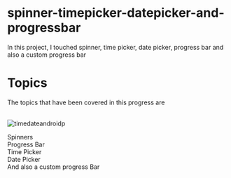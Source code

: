 # spinner-timepicker-datepicker-and-progressbar
In this project, I touched spinner, time picker, date picker, progress bar and also a custom progress bar


# Topics
The topics that have been covered in this progress are <br><br>


![timedateandroidp](https://user-images.githubusercontent.com/56828114/185784200-7c00a3a9-7cc7-4db7-9c55-dad7617313bf.PNG)

Spinners<br>
Progress Bar<br>
Time Picker<br>
Date Picker<br>
And also a custom progress Bar<br>
